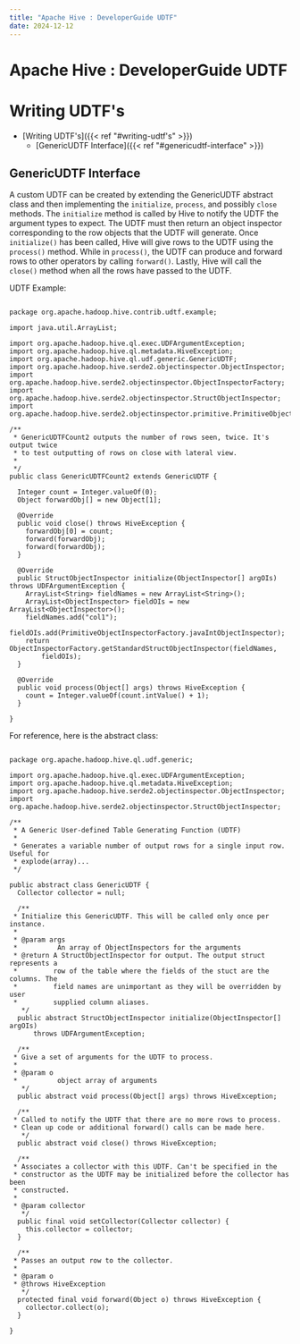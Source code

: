 ```yaml
---
title: "Apache Hive : DeveloperGuide UDTF"
date: 2024-12-12
---
```


# Apache Hive : DeveloperGuide UDTF

# Writing UDTF's

* [Writing UDTF's]({{< ref "#writing-udtf's" >}})
	+ [GenericUDTF Interface]({{< ref "#genericudtf-interface" >}})

## GenericUDTF Interface

A custom UDTF can be created by extending the GenericUDTF abstract class and then implementing the `initialize`, `process`, and possibly `close` methods. The `initialize` method is called by Hive to notify the UDTF the argument types to expect. The UDTF must then return an object inspector corresponding to the row objects that the UDTF will generate. Once `initialize()` has been called, Hive will give rows to the UDTF using the `process()` method. While in `process()`, the UDTF can produce and forward rows to other operators by calling `forward()`. Lastly, Hive will call the `close()` method when all the rows have passed to the UDTF.

UDTF Example:

```

package org.apache.hadoop.hive.contrib.udtf.example;

import java.util.ArrayList;

import org.apache.hadoop.hive.ql.exec.UDFArgumentException;
import org.apache.hadoop.hive.ql.metadata.HiveException;
import org.apache.hadoop.hive.ql.udf.generic.GenericUDTF;
import org.apache.hadoop.hive.serde2.objectinspector.ObjectInspector;
import org.apache.hadoop.hive.serde2.objectinspector.ObjectInspectorFactory;
import org.apache.hadoop.hive.serde2.objectinspector.StructObjectInspector;
import org.apache.hadoop.hive.serde2.objectinspector.primitive.PrimitiveObjectInspectorFactory;

/**
 * GenericUDTFCount2 outputs the number of rows seen, twice. It's output twice
 * to test outputting of rows on close with lateral view.
 *
 */
public class GenericUDTFCount2 extends GenericUDTF {

  Integer count = Integer.valueOf(0);
  Object forwardObj[] = new Object[1];

  @Override
  public void close() throws HiveException {
    forwardObj[0] = count;
    forward(forwardObj);
    forward(forwardObj);
  }

  @Override
  public StructObjectInspector initialize(ObjectInspector[] argOIs) throws UDFArgumentException {
    ArrayList<String> fieldNames = new ArrayList<String>();
    ArrayList<ObjectInspector> fieldOIs = new ArrayList<ObjectInspector>();
    fieldNames.add("col1");
    fieldOIs.add(PrimitiveObjectInspectorFactory.javaIntObjectInspector);
    return ObjectInspectorFactory.getStandardStructObjectInspector(fieldNames,
        fieldOIs);
  }

  @Override
  public void process(Object[] args) throws HiveException {
    count = Integer.valueOf(count.intValue() + 1);
  }

}

```

For reference, here is the abstract class:

```

package org.apache.hadoop.hive.ql.udf.generic;

import org.apache.hadoop.hive.ql.exec.UDFArgumentException;
import org.apache.hadoop.hive.ql.metadata.HiveException;
import org.apache.hadoop.hive.serde2.objectinspector.ObjectInspector;
import org.apache.hadoop.hive.serde2.objectinspector.StructObjectInspector;

/**
 * A Generic User-defined Table Generating Function (UDTF)
 * 
 * Generates a variable number of output rows for a single input row. Useful for
 * explode(array)...
 */

public abstract class GenericUDTF {
  Collector collector = null;

  /**
 * Initialize this GenericUDTF. This will be called only once per instance.
 * 
 * @param args
 *          An array of ObjectInspectors for the arguments
 * @return A StructObjectInspector for output. The output struct represents a
 *         row of the table where the fields of the stuct are the columns. The
 *         field names are unimportant as they will be overridden by user
 *         supplied column aliases.
   */
  public abstract StructObjectInspector initialize(ObjectInspector[] argOIs)
      throws UDFArgumentException;

  /**
 * Give a set of arguments for the UDTF to process.
 * 
 * @param o
 *          object array of arguments
   */
  public abstract void process(Object[] args) throws HiveException;

  /**
 * Called to notify the UDTF that there are no more rows to process.
 * Clean up code or additional forward() calls can be made here.
   */
  public abstract void close() throws HiveException;

  /**
 * Associates a collector with this UDTF. Can't be specified in the
 * constructor as the UDTF may be initialized before the collector has been
 * constructed.
 * 
 * @param collector
   */
  public final void setCollector(Collector collector) {
    this.collector = collector;
  }

  /**
 * Passes an output row to the collector.
 * 
 * @param o
 * @throws HiveException
   */
  protected final void forward(Object o) throws HiveException {
    collector.collect(o);
  }

}

```

 

 

